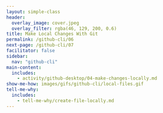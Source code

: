 ```yaml
---
layout: simple-class
header:
  overlay_image: cover.jpeg
  overlay_filter: rgba(46, 129, 200, 0.6)
title: Make Local Changes With Git
permalink: /github-cli/06
next-page: /github-cli/07
facilitator: false
sidebar:
  nav: "github-cli"
main-content:
  includes:
    - activity/github-desktop/04-make-changes-locally.md
show-me-how: images/gifs/github-cli/local-files.gif
tell-me-why:
  includes:
    - tell-me-why/create-file-locally.md
---
```

